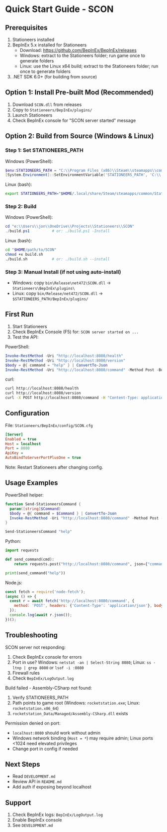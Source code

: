 # Quick Start Guide - SCON

## Prerequisites

1. Stationeers installed
2. BepInEx 5.x installed for Stationeers
   - Download: https://github.com/BepInEx/BepInEx/releases
   - Windows: extract to the Stationeers folder; run game once to generate folders
   - Linux: use the Linux x64 build; extract to the Stationeers folder; run once to generate folders
3. .NET SDK 6.0+ (for building from source)

## Option 1: Install Pre-built Mod (Recommended)

1. Download `SCON.dll` from releases
2. Copy to `Stationeers/BepInEx/plugins/`
3. Launch Stationeers
4. Check BepInEx console for "SCON server started" message

## Option 2: Build from Source (Windows & Linux)

### Step 1: Set STATIONEERS_PATH

Windows (PowerShell):
```powershell
$env:STATIONEERS_PATH = "C:\\Program Files (x86)\\Steam\\steamapps\\common\\Stationeers"
[System.Environment]::SetEnvironmentVariable('STATIONEERS_PATH', 'C:\\...\\Stationeers', 'User') # optional
```

Linux (bash):
```bash
export STATIONEERS_PATH="$HOME/.local/share/Steam/steamapps/common/Stationeers"
```

### Step 2: Build

Windows (PowerShell):
```powershell
cd "e:\\Users\\jon\\OneDrive\\Projects\\Stationeers\\SCON"
./build.ps1          # or: ./build.ps1 -Install
```

Linux (bash):
```bash
cd "$HOME/path/to/SCON"
chmod +x build.sh
./build.sh           # or: ./build.sh --install
```

### Step 3: Manual Install (if not using auto-install)

- Windows: copy `bin\Release\net472\SCON.dll` → `Stationeers\BepInEx\plugins\`
- Linux: copy `bin/Release/net472/SCON.dll` → `$STATIONEERS_PATH/BepInEx/plugins/`

## First Run

1. Start Stationeers
2. Check BepInEx Console (F5) for: `SCON server started on ...`
3. Test the API:

PowerShell:
```powershell
Invoke-RestMethod -Uri "http://localhost:8080/health"
Invoke-RestMethod -Uri "http://localhost:8080/version"
$body = @{ command = "help" } | ConvertTo-Json
Invoke-RestMethod -Uri "http://localhost:8080/command" -Method Post -Body $body -ContentType "application/json"
```

curl:
```bash
curl http://localhost:8080/health
curl http://localhost:8080/version
curl -X POST http://localhost:8080/command -H "Content-Type: application/json" -d '{"command":"help"}'
```

## Configuration

File: `Stationeers/BepInEx/config/SCON.cfg`

```ini
[Server]
Enabled = true
Host = localhost
Port = 8080
ApiKey = 
AutoBindToServerPortPlusOne = true
```

Note: Restart Stationeers after changing config.

## Usage Examples

PowerShell helper:
```powershell
function Send-StationeersCommand {
  param([string]$Command)
  $body = @{ command = $Command } | ConvertTo-Json
  Invoke-RestMethod -Uri "http://localhost:8080/command" -Method Post -Body $body -ContentType "application/json"
}

Send-StationeersCommand "help"
```

Python:
```python
import requests

def send_command(cmd):
    return requests.post("http://localhost:8080/command", json={"command": cmd}).json()

print(send_command("help"))
```

Node.js:
```javascript
const fetch = require('node-fetch');
(async () => {
  const r = await fetch('http://localhost:8080/command', {
    method: 'POST', headers: {'Content-Type': 'application/json'}, body: JSON.stringify({command: 'help'})
  });
  console.log(await r.json());
})();
```

## Troubleshooting

SCON server not responding:
1) Check BepInEx console for errors
2) Port in use? Windows: `netstat -an | Select-String 8080`; Linux: `ss -ltnp | grep 8080` or `lsof -i :8080`
3) Firewall rules
4) Check `BepInEx/LogOutput.log`

Build failed - Assembly-CSharp not found:
1) Verify STATIONEERS_PATH
2) Path points to game root (Windows: `rocketstation.exe`; Linux: `rocketstation.x86_64`)
3) `rocketstation_Data/Managed/Assembly-CSharp.dll` exists

Permission denied on port:
- `localhost:8080` should work without admin
- Windows network binding (`Host = *`) may require admin; Linux ports <1024 need elevated privileges
- Change port in config if needed

## Next Steps

- Read `DEVELOPMENT.md`
- Review API in `README.md`
- Add auth if exposing beyond localhost

## Support

1) Check BepInEx logs: `BepInEx/LogOutput.log`
2) Enable BepInEx console
3) See `DEVELOPMENT.md`
